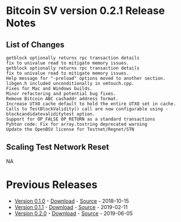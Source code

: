 # Bitcoin SV version 0.2.1 Release Notes

## List of Changes
    getblock optionally returns rpc transaction details
    fix to univalue read to mitigate memory issues.
    getblock optionally returns rpc transaction details
    fix to univalue read to mitigate memory issues. 
    Help message for "-preload" options moved to another section.
    libgen.h included unconditionally in vmtouch.cpp.
    Fixes for Mac and Windows builds.
    Minor refactoring and potential bug fixes.
    Remove Bitcoin ABC cashaddr address format.
    Increase UTXO cache default to hold the entire UTXO set in cache.
    Calls to TestBlockValidity() call are now configurable using -blockcandidatevaliditytest option.
    Support for OP_FALSE OP_RETURN as a standard transactions
    Pyhton code: Fix for array.tostring deprecated warning
    Update the OpenBSV license for Testnet/Regnet/STN

## Scaling Test Network Reset
NA

# Previous Releases
* [Version 0.1.0](release-notes-v0.1.0.md) - [Download](https://download.bitcoinsv.io/bitcoinsv/0.1.0/) - [Source](https://github.com/bitcoin-sv/bitcoin-sv/tree/v0.1.0) - 2018-10-15
* [Version 0.1.1](release-notes-v0.1.1.md) - [Download](https://download.bitcoinsv.io/bitcoinsv/0.1.1/) - [Source](https://github.com/bitcoin-sv/bitcoin-sv/tree/v0.1.1) - 2019-02-11
* [Version 0.2.0](release-notes-v0.2.0.md) - [Download](https://download.bitcoinsv.io/bitcoinsv/0.2.0/) - [Source](https://github.com/bitcoin-sv/bitcoin-sv/tree/v0.2.0) - 2019-06-05
